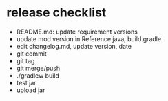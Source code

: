 release checklist
=================
- README.md: update requirement versions
- update mod version in Reference.java, build.gradle
- edit changelog.md, update version, date
- git commit
- git tag
- git merge/push
- ./gradlew build
- test jar
- upload jar
